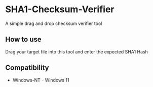 # SHA1-Checksum-Verifier
A simple drag and drop checksum verifier tool 

## How to use
Drag your target file into this tool and enter the expected SHA1 Hash

## Compatibility
* Windows-NT - Windows 11

